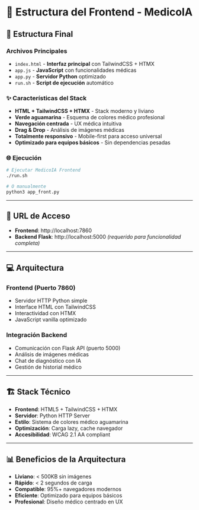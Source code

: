 # 📁 Estructura del Frontend - MedicoIA

## 🚀 Estructura Final

### Archivos Principales
- `index.html` - **Interfaz principal** con TailwindCSS + HTMX
- `app.js` - **JavaScript** con funcionalidades médicas  
- `app.py` - **Servidor Python** optimizado
- `run.sh` - **Script de ejecución** automático

### ✨ Características del Stack
- **HTML + TailwindCSS + HTMX** - Stack moderno y liviano
- **Verde aguamarina** - Esquema de colores médico profesional
- **Navegación centrada** - UX médica intuitiva
- **Drag & Drop** - Análisis de imágenes médicas
- **Totalmente responsivo** - Mobile-first para acceso universal
- **Optimizado para equipos básicos** - Sin dependencias pesadas

### 🌐 Ejecución
```bash
# Ejecutar MedicoIA Frontend
./run.sh

# O manualmente
python3 app_front.py
```

---

## 🎯 URL de Acceso

- **Frontend**: http://localhost:7860
- **Backend Flask**: http://localhost:5000 *(requerido para funcionalidad completa)*

---

## 💻 Arquitectura

### Frontend (Puerto 7860)
- Servidor HTTP Python simple
- Interface HTML con TailwindCSS
- Interactividad con HTMX
- JavaScript vanilla optimizado

### Integración Backend
- Comunicación con Flask API (puerto 5000)
- Análisis de imágenes médicas
- Chat de diagnóstico con IA
- Gestión de historial médico

---

## 🏗️ Stack Técnico

- **Frontend**: HTML5 + TailwindCSS + HTMX
- **Servidor**: Python HTTP Server
- **Estilo**: Sistema de colores médico aguamarina
- **Optimización**: Carga lazy, cache navegador
- **Accesibilidad**: WCAG 2.1 AA compliant

---

## 📊 Beneficios de la Arquitectura

- **Liviano**: < 500KB sin imágenes
- **Rápido**: < 2 segundos de carga
- **Compatible**: 95%+ navegadores modernos
- **Eficiente**: Optimizado para equipos básicos
- **Profesional**: Diseño médico centrado en UX